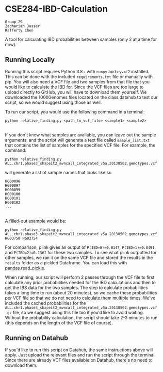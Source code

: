 # CSE284-IBD-Calculation
```text
Group 29
Zachariah Jasser
Rafferty Chen
```

A tool for calculating IBD probabilities between samples (only 2 at a time for now).

## Running Locally

Running this script requires Python 3.8+ with `numpy` and `cyvcf2` installed. This can be done with the included `requirements.txt` file or manually with pip. You will also need a VCF file and two samples from that file that you would like to calculate the IBD for. Since the VCF files are too large to upload directly to GitHub, you will have to download them yourself. We downloaded the 1000Genomes files located on the class datahub to test our script, so we would suggest using those as well. 

To run our script, you would use the following command in a terminal: 
```text
python relative_finding.py <path_to_vcf_file> <sample1> <sample2>
```
\
If you don't know what samples are available, you can leave out the sample arguments, and the script will generate a text file called `sample_list.txt` that contains the list of samples for the specified VCF file. For example, the command:
```text
python relative_finding.py ALL.chr1.phase3_shapeit2_mvncall_integrated_v5a.20130502.genotypes.vcf.gz
```
will generate a list of sample names that looks like so:
```text
HG00096
HG00097
HG00099
HG00100
HG00101
HG00102
...
```
\
A filled-out example would be: 
```text
python relative_finding.py ALL.chr1.phase3_shapeit2_mvncall_integrated_v5a.20130502.genotypes.vcf.gz HG03750 HG03754
```
For comparison, plink gives an output of `P(IBD=0)=0.0147`, `P(IBD=1)=0.8491`, and `P(IBD=2)=0.1362` for these two samples. To see what plink outputted for other samples, we ran it on the same VCF file and stored the results in the `results` folder as a pickled Dataframe. You can load this with [pandas.read_pickle](https://pandas.pydata.org/pandas-docs/stable/reference/api/pandas.read_pickle.html).

When running, our script will perform 2 passes through the VCF file to first calculate any prior probabilities needed for the IBD calculations and then to get the IBS data for the two samples. The step to calculate probabilities takes a long time to run (about 20 minutes), so we cache these probabilities per VCF file so that we do not need to calculate them multiple times. We've included the cached probabilities for the `ALL.chr1.phase3_shapeit2_mvncall_integrated_v5a.20130502.genotypes.vcf.gz` file, so we suggest using this file too if you'd like to avoid waiting. Without the probability calculation, the script should take 2-3 minutes to run (this depends on the length of the VCF file of course).

## Running on Datahub

If you'd like to run this script on Datahub, the same instructions above will apply. Just upload the relevant files and run the script through the terminal. Since there are already VCF files available on Datahub, there's no need to download them. 
